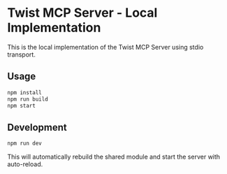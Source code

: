 # Twist MCP Server - Local Implementation

This is the local implementation of the Twist MCP Server using stdio transport.

## Usage

```bash
npm install
npm run build
npm start
```

## Development

```bash
npm run dev
```

This will automatically rebuild the shared module and start the server with auto-reload.
